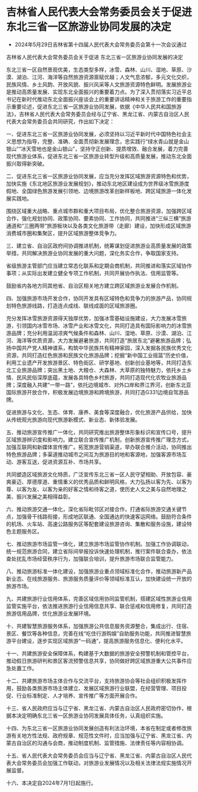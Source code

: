 # 吉林省人民代表大会常务委员会关于促进东北三省一区旅游业协同发展的决定

- 2024年5月29日吉林省第十四届人民代表大会常务委员会第十一次会议通过

<!-- INFO END -->

吉林省人民代表大会常务委员会关于促进 东北三省一区旅游业协同发展的决定

东北三省一区自然景观优美，生态类型多样，冰雪、森林、山川、湿地、草原、沙漠、湖泊、江河、海洋等自然旅游资源禀赋优越；人文气息浓郁，多元文化交织，民族风情、乡土风韵、开放风貌、振兴风采等人文旅游资源特色鲜明。发展旅游业是推动高质量发展、实现东北全面振兴的重要着力点。为了深入贯彻落实习近平总书记在新时代推动东北全面振兴座谈会上的重要讲话精神和关于旅游工作的重要指示重要论述，促进东北三省一区旅游业协同发展，依据《中华人民共和国旅游法》，吉林省人民代表大会常务委员会经与辽宁省、黑龙江省、内蒙古自治区人民代表大会常务委员会共同研究，作出如下决定：

一、促进东北三省一区旅游业协同发展，必须坚持以习近平新时代中国特色社会主义思想为指导，完整、准确、全面贯彻新发展理念，忠实践行“绿水青山就是金山银山”“冰天雪地也是金山银山”，坚持守正创新、提质增效、融合发展，着力完善现代旅游业体系，促进东北三省一区旅游业转型升级和高质量发展，推动东北全面振兴取得新突破。

二、促进东北三省一区旅游业协同发展，应当充分发挥区域旅游资源特色和优势，加快实施《东北地区旅游业发展规划》，推动东北地区建设成为世界级冰雪旅游度假地、全国绿色旅游发展引领地、边境旅游改革创新样板地、跨区域旅游一体化发展实践地。

围绕区域重大战略、重点城市群和重大项目布局，优化整合旅游资源，加强跨区域合作，强化规划协同、政策协同、要素协同、工作协同，共同推进“三纵三横”旅游通道和“三圈两带”旅游板块以及各类文化旅游带（走廊）建设，加快形成区域旅游消费城市圈和集聚区，提升区域旅游整体竞争力。

三、建立省、自治区政府间协调推进机制，统筹谋划促进旅游业高质量发展的政策举措，共同解决旅游业协同发展的重大问题，深化务实合作，争取国家支持。

省级旅游主管部门应当建立常态化联系和定期会商机制，共同推进和落实区域协作事项；从实际出发建立健全专项工作机制，共同开展协作执法、信用监管等。

鼓励省内各地方同其他省、自治区相关地方建立跨区域旅游业发展合作机制。

四、加强旅游市场开发合作，协同开发具有区域特色和竞争力的旅游产品，协同规划特色旅游线路，打造连点成线、联线成面的区域旅游圈。

充分发挥冰雪旅游资源得天独厚优势，加强冰雪基础设施建设，大力发展冰雪旅游，引领国内冰雪市场、冰雪产业和冰雪文化，共同打造具有国际影响力的冰雪旅游品牌；充分利用温润凉爽气候条件和森林、山川、湿地、草原、沙漠、湖泊、江河、海洋等优质资源，大力发展避暑旅游，共同打造“旅居东北”避暑旅游品牌；弘扬中国共产党人精神谱系，构筑中华民族共有精神家园，深入发掘各民族优秀文化资源，共同打造红色旅游和民族文化旅游品牌；挖掘“新中国工业摇篮”历史价值，利用工业遗产开发旅游景区、特色街区、研学基地、创新创业基地等，共同打造东北工业旅游品牌；突出黑土地、大粮仓、大森林、大草原的独特魅力，依托乡土乡情、民风民俗深厚底蕴，发展各具特色乡村旅游，共同打造现代化农牧业旅游品牌；深度融入共建“一带一路”，依托边境城市、对外口岸和界江界河，创新东北亚国际旅游开放合作，积极发展边境旅游和跨境旅游，共同打造G331边境自驾游品牌。

促进旅游与文化、生态、体育、康养、美食等深度融合，优化旅游产品供给，加快从传统观光旅游向现代旅游新模式、新业态、新体验发展。

五、推动旅游宣传推广一体化，共同研究推出旅游整体形象标识和宣传口号，提升区域旅游辨识度和影响力。建立联合宣传推广机制，创新旅游宣传推广理念方式，加强互联网和新媒体宣传推广。拓宽旅游营销渠道，举办联合推介活动，协同推出特色旅游品牌；多渠道推动城市之间互为旅游目的地和客源地，加强客源市场互动、游客互送，促进资源互补、市场共享。

共同塑造区域旅游文化特质，广泛宣传东北三省一区人民守望相助、开放包容、豪爽豪迈、厚德厚道、重情重义的优秀品质和鲜明风格，大力弘扬以客为先、以客为尊、以客为友、以客为亲的好客之情和待客之道，使历史人文之美与自然地理之美、振兴发展之美相得益彰。

六、推动旅游交通一体化，深化省际毗邻区对接合作，打通省际旅游交通关键节点，加强骨干线路衔接，形成地区联通、全国通达的快速客运网络。鼓励符合条件的机场、火车站、高速公路服务区等配套建设旅游咨询、集散和服务设施，建设特色主题服务区。

七、推动旅游市场监管一体化，建立旅游市场监管协作机制。加强工作协调联动，统一规范旅游合同，建立省际间举报投诉快速处理机制，推行案件联合查办，依法查处扰乱市场经营秩序行为，加强联合培训，提升旅游市场联合监管能力。

八、推动旅游标准一体化建设，加强旅游业重点领域标准化合作，推动旅游新产品新业态、在线旅游服务、旅游服务质量评价等领域标准互认，加快建设统一开放的旅游市场。

九、共建旅游行业信用体系，完善区域信用协同监管机制，搭建区域性旅游业信用监管实施平台，依法推进旅游行业信用信息共享、联合惩戒和信用修复，共同打造旅游信用品牌，优化旅游业发展环境。

十、共建智慧旅游服务体系，加强旅游公共信息服务资源整合，集成出行、住宿、景区、餐饮等各种信息，完善在线“吃住行游购娱”自助服务功能，共同推进智慧旅游平台建设，逐步实现区域旅游“一码通”，提高旅游服务信息化、便利化水平。

十一、共建旅游安全保障体系，构建基于大数据的旅游安全预警机制和管控平台，推动假日旅游研判和景区客流预警信息共享，协同做好跨区域旅游重大公共事件应急处置工作。

十二、共建旅游市场主体合作与交流平台，支持旅游协会等社会组织积极发挥作用，鼓励各类旅游市场主体建立、发展区域旅游行业联盟，在经营管理、项目投促、行业标准制定、人才培养、宣传推广等方面开展合作。

十三、省人民政府应当与辽宁省、黑龙江省、内蒙古自治区人民政府密切协作，根据本决定明确东北三省一区旅游业协同发展具体任务，认真组织实施。

十四、为东北三省一区旅游业协同发展创造有利法治环境，本省在制定或者修改旅游有关地方性法规、政府规章、规范性文件时，应当加强与辽宁省、黑龙江省、内蒙古自治区的沟通与会商，推动制度机制、监管措施、法律责任等内容相协调。

十五、省人民代表大会常务委员会应当与辽宁省、黑龙江省、内蒙古自治区人民代表大会常务委员会加强工作联动，对旅游业发展情况以及相关法律法规实施情况开展监督。

十六、本决定自2024年7月1日起施行。
